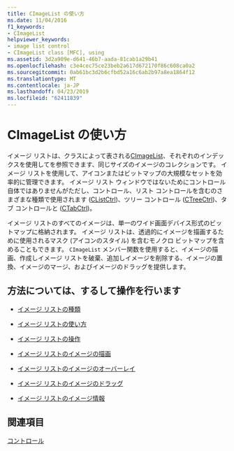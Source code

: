 ```yaml
---
title: CImageList の使い方
ms.date: 11/04/2016
f1_keywords:
- CImageList
helpviewer_keywords:
- image list control
- CImageList class [MFC], using
ms.assetid: 3d2a909e-d641-46b7-aada-81cab1a29b41
ms.openlocfilehash: c3e4cec75ce23beb2a617d672170f86c608ca0a2
ms.sourcegitcommit: 0ab61bc3d2b6cfbd52a16c6ab2b97a8ea1864f12
ms.translationtype: MT
ms.contentlocale: ja-JP
ms.lasthandoff: 04/23/2019
ms.locfileid: "62411839"
---
```

# <a name="using-cimagelist"></a>CImageList の使い方

イメージ リストは、クラスによって表される[CImageList](../mfc/reference/cimagelist-class.md)、それぞれのインデックスを使用してを参照できます、同じサイズのイメージのコレクションです。 イメージ リストを使用して、アイコンまたはビットマップの大規模なセットを効率的に管理できます。 イメージ リスト ウィンドウではないためにコントロール自体ではありませんがただし、コントロール、リスト コントロールを含むのさまざまな種類で使用されます ([CListCtrl](../mfc/reference/clistctrl-class.md))、ツリー コントロール ([CTreeCtrl](../mfc/reference/ctreectrl-class.md))、タブ コントロールと ([CTabCtrl](../mfc/reference/ctabctrl-class.md))。

イメージ リストのすべてのイメージは、単一のワイド画面デバイス形式のビットマップに格納されます。 イメージ リストは、透過的にイメージを描画するために使用されるマスク (アイコンのスタイル) を含むモノクロ ビットマップを含めることもできます。 `CImageList` メンバー関数を使用すると、イメージの描画、作成しイメージ リストを破棄、追加しイメージを削除する、イメージの置換、イメージのマージ、およびイメージのドラッグを提供します。

## <a name="what-do-you-want-to-know-more-about"></a>方法については、するして操作を行います

- [イメージ リストの種類](../mfc/types-of-image-lists.md)

- [イメージ リストの使い方](../mfc/using-an-image-list.md)

- [イメージ リストの操作](../mfc/manipulating-image-lists.md)

- [イメージ リストのイメージの描画](../mfc/drawing-images-from-an-image-list.md)

- [イメージ リストのイメージのオーバーレイ](../mfc/image-overlays-in-image-lists.md)

- [イメージ リストのイメージのドラッグ](../mfc/dragging-images-from-an-image-list.md)

- [イメージ リストのイメージ情報](../mfc/image-information-in-image-lists.md)

## <a name="see-also"></a>関連項目

[コントロール](../mfc/controls-mfc.md)
